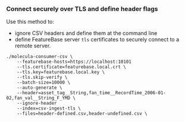 ### Connect securely over TLS and define header flags

Use this method to:

* ignore CSV headers and define them at the command line
* define FeatureBase server `tls` certificates to securely connect to a remote server.

```shell
./molecula-consumer-csv \
    --featurebase-hosts=https://localhost:10101
    --tls.certificate=featurebase.local.crt \
    --tls.key=featurebase.local.key \
    --tls.skip-verify \
    --batch-size=10000 \
    --auto-generate \
    --header=asset_tag__String,fan_time__RecordTime_2006-01-02,fan_val__String_F_YMD \
    --ignore-header
    --index=csv-ingest-tls \
    --files=header-defined.csv,header-undefined.csv \
```
